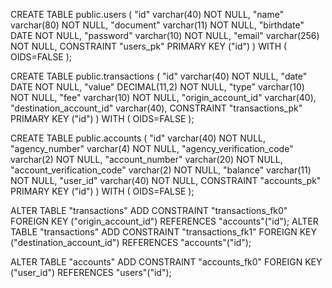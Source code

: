 CREATE TABLE public.users (
	"id" varchar(40) NOT NULL,
	"name" varchar(80) NOT NULL,
	"document" varchar(11) NOT NULL,
	"birthdate" DATE NOT NULL,
	"password" varchar(10) NOT NULL,
	"email" varchar(256) NOT NULL,
	CONSTRAINT "users_pk" PRIMARY KEY ("id")
) WITH (
  OIDS=FALSE
);



CREATE TABLE public.transactions (
	"id" varchar(40) NOT NULL,
	"date" DATE NOT NULL,
	"value" DECIMAL(11,2) NOT NULL,
	"type" varchar(10) NOT NULL,
    "fee" varchar(10) NOT NULL,
	"origin_account_id" varchar(40),
	"destination_account_id" varchar(40),
	CONSTRAINT "transactions_pk" PRIMARY KEY ("id")
) WITH (
  OIDS=FALSE
);



CREATE TABLE public.accounts (
	"id" varchar(40) NOT NULL,
	"agency_number" varchar(4) NOT NULL,
	"agency_verification_code" varchar(2) NOT NULL,
	"account_number" varchar(20) NOT NULL,
	"account_verification_code" varchar(2) NOT NULL,
	"balance" varchar(11) NOT NULL,
	"user_id" varchar(40) NOT NULL,
	CONSTRAINT "accounts_pk" PRIMARY KEY ("id")
) WITH (
  OIDS=FALSE
);




ALTER TABLE "transactions" ADD CONSTRAINT "transactions_fk0" FOREIGN KEY ("origin_account_id") REFERENCES "accounts"("id");
ALTER TABLE "transactions" ADD CONSTRAINT "transactions_fk1" FOREIGN KEY ("destination_account_id") REFERENCES "accounts"("id");

ALTER TABLE "accounts" ADD CONSTRAINT "accounts_fk0" FOREIGN KEY ("user_id") REFERENCES "users"("id");
